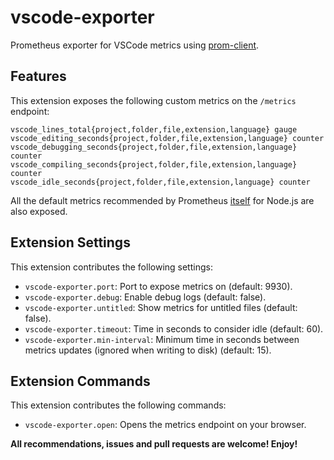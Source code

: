 # vscode-exporter

Prometheus exporter for VSCode metrics using [prom-client](https://github.com/siimon/prom-client).

## Features

This extension exposes the following custom metrics on the `/metrics` endpoint:

```text
vscode_lines_total{project,folder,file,extension,language} gauge
vscode_editing_seconds{project,folder,file,extension,language} counter
vscode_debugging_seconds{project,folder,file,extension,language} counter
vscode_compiling_seconds{project,folder,file,extension,language} counter
vscode_idle_seconds{project,folder,file,extension,language} counter
```

All the default metrics recommended by Prometheus [itself](https://prometheus.io/docs/instrumenting/writing_clientlibs/#standard-and-runtime-collectors) for Node.js are also exposed.

## Extension Settings

This extension contributes the following settings:

* `vscode-exporter.port`: Port to expose metrics on (default: 9930).
* `vscode-exporter.debug`: Enable debug logs (default: false).
* `vscode-exporter.untitled`: Show metrics for untitled files (default: false).
* `vscode-exporter.timeout`: Time in seconds to consider idle (default: 60).
* `vscode-exporter.min-interval`: Minimum time in seconds between metrics updates (ignored when writing to disk) (default: 15).

## Extension Commands

This extension contributes the following commands:

* `vscode-exporter.open`: Opens the metrics endpoint on your browser.

**All recommendations, issues and pull requests are welcome! Enjoy!**
